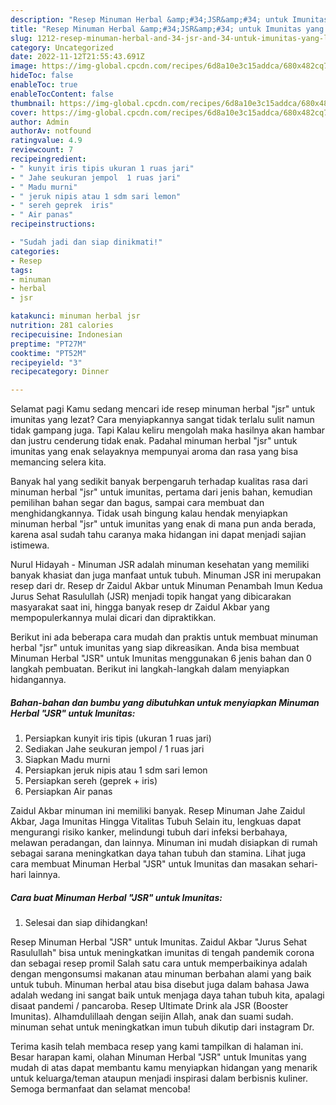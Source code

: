 ```yaml
---
description: "Resep Minuman Herbal &amp;#34;JSR&amp;#34; untuk Imunitas yang Lezat"
title: "Resep Minuman Herbal &amp;#34;JSR&amp;#34; untuk Imunitas yang Lezat"
slug: 1212-resep-minuman-herbal-and-34-jsr-and-34-untuk-imunitas-yang-lezat
category: Uncategorized
date: 2022-11-12T21:55:43.691Z
image: https://img-global.cpcdn.com/recipes/6d8a10e3c15addca/680x482cq70/minuman-herbal-jsr-untuk-imunitas-foto-resep-utama.jpg
hideToc: false
enableToc: true
enableTocContent: false
thumbnail: https://img-global.cpcdn.com/recipes/6d8a10e3c15addca/680x482cq70/minuman-herbal-jsr-untuk-imunitas-foto-resep-utama.jpg
cover: https://img-global.cpcdn.com/recipes/6d8a10e3c15addca/680x482cq70/minuman-herbal-jsr-untuk-imunitas-foto-resep-utama.jpg
author: Admin
authorAv: notfound
ratingvalue: 4.9
reviewcount: 7
recipeingredient:
- " kunyit iris tipis ukuran 1 ruas jari"
- " Jahe seukuran jempol  1 ruas jari"
- " Madu murni"
- " jeruk nipis atau 1 sdm sari lemon"
- " sereh geprek  iris"
- " Air panas"
recipeinstructions:

- "Sudah jadi dan siap dinikmati!"
categories:
- Resep
tags:
- minuman
- herbal
- jsr

katakunci: minuman herbal jsr 
nutrition: 281 calories
recipecuisine: Indonesian
preptime: "PT27M"
cooktime: "PT52M"
recipeyield: "3"
recipecategory: Dinner

---
```



Selamat pagi Kamu sedang mencari ide resep minuman herbal &#34;jsr&#34; untuk imunitas yang lezat? Cara menyiapkannya sangat tidak terlalu sulit namun tidak gampang juga. Tapi Kalau keliru mengolah maka hasilnya akan hambar dan justru cenderung tidak enak. Padahal minuman herbal &#34;jsr&#34; untuk imunitas yang enak selayaknya mempunyai aroma dan rasa yang bisa memancing selera kita.


Banyak hal yang sedikit banyak berpengaruh terhadap kualitas rasa dari minuman herbal &#34;jsr&#34; untuk imunitas, pertama dari jenis bahan, kemudian pemilihan bahan segar dan bagus, sampai cara membuat dan menghidangkannya. Tidak usah bingung kalau hendak menyiapkan minuman herbal &#34;jsr&#34; untuk imunitas yang enak di mana pun anda berada, karena asal sudah tahu caranya maka hidangan ini dapat menjadi sajian istimewa.

Nurul Hidayah - Minuman JSR adalah minuman kesehatan yang memiliki banyak khasiat dan juga manfaat untuk tubuh. Minuman JSR ini merupakan resep dari dr. Resep dr Zaidul Akbar untuk Minuman Penambah Imun Kedua Jurus Sehat Rasulullah (JSR) menjadi topik hangat yang dibicarakan masyarakat saat ini, hingga banyak resep dr Zaidul Akbar yang mempopulerkannya mulai dicari dan dipraktikkan.


Berikut ini ada beberapa cara mudah dan praktis untuk membuat minuman herbal &#34;jsr&#34; untuk imunitas yang siap dikreasikan. Anda bisa membuat Minuman Herbal &#34;JSR&#34; untuk Imunitas menggunakan 6 jenis bahan dan 0 langkah pembuatan. Berikut ini langkah-langkah dalam menyiapkan hidangannya.

<!--inarticleads1-->

##### Bahan-bahan dan bumbu yang dibutuhkan untuk menyiapkan Minuman Herbal &#34;JSR&#34; untuk Imunitas:

1. Persiapkan  kunyit iris tipis (ukuran 1 ruas jari)
1. Sediakan  Jahe seukuran jempol / 1 ruas jari
1. Siapkan  Madu murni
1. Persiapkan  jeruk nipis atau 1 sdm sari lemon
1. Persiapkan  sereh (geprek + iris)
1. Persiapkan  Air panas


Zaidul Akbar minuman ini memiliki banyak. Resep Minuman Jahe Zaidul Akbar, Jaga Imunitas Hingga Vitalitas Tubuh Selain itu, lengkuas dapat mengurangi risiko kanker, melindungi tubuh dari infeksi berbahaya, melawan peradangan, dan lainnya. Minuman ini mudah disiapkan di rumah sebagai sarana meningkatkan daya tahan tubuh dan stamina. Lihat juga cara membuat Minuman Herbal &#34;JSR&#34; untuk Imunitas dan masakan sehari-hari lainnya. 

<!--inarticleads2-->

##### Cara buat Minuman Herbal &#34;JSR&#34; untuk Imunitas:


1. Selesai dan siap dihidangkan!

Resep Minuman Herbal &#34;JSR&#34; untuk Imunitas. Zaidul Akbar &#34;Jurus Sehat Rasulullah&#34; bisa untuk meningkatkan imunitas di tengah pandemik corona dan sebagai resep promil Salah satu cara untuk memperbaikinya adalah dengan mengonsumsi makanan atau minuman berbahan alami yang baik untuk tubuh. Minuman herbal atau bisa disebut juga dalam bahasa Jawa adalah wedang ini sangat baik untuk menjaga daya tahan tubuh kita, apalagi disaat pandemi / pancaroba. Resep Ultimate Drink ala JSR (Booster Imunitas). Alhamdulillaah dengan seijin Allah, anak dan suami sudah. minuman sehat untuk meningkatkan imun tubuh dikutip dari instagram Dr. 

Terima kasih telah membaca resep yang kami tampilkan di halaman ini. Besar harapan kami, olahan Minuman Herbal &#34;JSR&#34; untuk Imunitas yang mudah di atas dapat membantu kamu menyiapkan hidangan yang menarik untuk keluarga/teman ataupun menjadi inspirasi dalam berbisnis kuliner. Semoga bermanfaat dan selamat mencoba!
